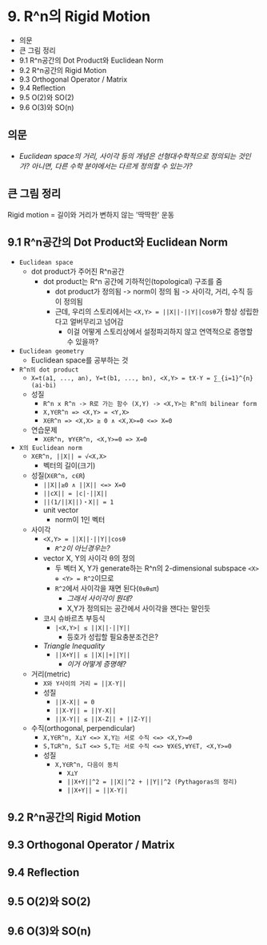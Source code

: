 # 9. R^n의 Rigid Motion

- 의문
- 큰 그림 정리
- 9.1 R^n공간의 Dot Product와 Euclidean Norm
- 9.2 R^n공간의 Rigid Motion
- 9.3 Orthogonal Operator / Matrix
- 9.4 Reflection
- 9.5 O(2)와 SO(2)
- 9.6 O(3)와 SO(n)

## 의문

- *Euclidean space의 거리, 사이각 등의 개념은 선형대수학적으로 정의되는 것인가? 아니면, 다른 수학 분야에서는 다르게 정의할 수 있는가?*

## 큰 그림 정리

Rigid motion = 길이와 거리가 변하지 않는 '딱딱한' 운동

## 9.1 R^n공간의 Dot Product와 Euclidean Norm

- `Euclidean space`
  - dot product가 주어진 R^n공간
    - dot product는 R^n 공간에 기하적인(topological) 구조를 줌
      - dot product가 정의됨 -> norm이 정의 됨 -> 사이각, 거리, 수직 등이 정의됨
      - 근데, 우리의 스토리에서는 `<X,Y> = ||X||·||Y||cosθ`가 항상 성립한다고 얼버무리고 넘어감
        - 이걸 어떻게 스토리상에서 설정파괴하지 않고 연역적으로 증명할 수 있을까?
- `Euclidean geometry`
  - Euclidean space를 공부하는 것
- `R^n의 dot product`
  - `X=t(a1, ..., an), Y=t(b1, ..., bn), <X,Y> = tX·Y = ∑_{i=1}^{n}(ai·bi)`
  - 성질
    - `R^n x R^n -> R로 가는 함수 (X,Y) -> <X,Y>는 R^n의 bilinear form`
    - `X,Y∈R^n => <X,Y> = <Y,X>`
    - `X∈R^n => <X,X> ≥ 0 ∧ <X,X>=0 <=> X=0`
  - 연습문제
    - `X∈R^n, ∀Y∈R^n, <X,Y>=0 => X=0`
- `X의 Euclidean norm`
  - `X∈R^n, ||X|| = √<X,X>`
    - 벡터의 길이(크기)
  - 성질(`X∈R^n, c∈R`)
    - `||X||≥0 ∧ ||X|| <=> X=0`
    - `||cX|| = |c|·||X||`
    - `||(1/||X||)・X|| = 1`
    - unit vector
      - norm이 1인 벡터
  - 사이각
    - `<X,Y> = ||X||·||Y||cosθ`
      - *`R^2`이 아닌경우는?*
    - vector X, Y의 사이각 θ의 정의
      - 두 벡터 X, Y가 generate하는 R^n의 2-dimensional subspace `<X> ⊕ <Y> = R^2`이므로
      - `R^2`에서 사이각을 재면 된다(`0≤θ≤π`)
        - *그래서 사이각이 뭔데?*
        - X,Y가 정의되는 공간에서 사이각을 잰다는 말인듯
    - 코시 슈바르츠 부등식
      - `|<X,Y>| ≤ ||X||·||Y||`
        - 등호가 성립할 필요충분조건은?
    - *Triangle Inequality*
      - `||X+Y|| ≤ ||X||+||Y||`
        - *이거 어떻게 증명해?*
  - 거리(metric)
    - `X와 Y사이의 거리 = ||X-Y||`
    - 성질
      - `||X-X|| = 0`
      - `||X-Y|| = ||Y-X||`
      - `||X-Y|| ≤ ||X-Z|| + ||Z-Y||`
  - 수직(orthogonal, perpendicular)
    - `X,Y∈R^n, X⊥Y <=> X,Y는 서로 수직 <=> <X,Y>=0`
    - `S,T⊆R^n, S⊥T <=> S,T는 서로 수직 <=> ∀X∈S,∀Y∈T, <X,Y>=0`
    - 성질
      - `X,Y∈R^n, 다음이 동치`
        - `X⊥Y`
        - `||X+Y||^2 = ||X||^2 + ||Y||^2 (Pythagoras의 정리)`
        - `||X+Y|| = ||X-Y||`

## 9.2 R^n공간의 Rigid Motion

## 9.3 Orthogonal Operator / Matrix

## 9.4 Reflection

## 9.5 O(2)와 SO(2)

## 9.6 O(3)와 SO(n)
